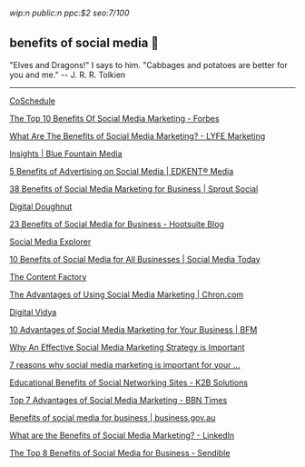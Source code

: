 ###### wip:n public:n ppc:$2 seo:7/100

## benefits of social media :popcorn:

"Elves and Dragons!" I says to him.  "Cabbages and potatoes are better
for you and me."
		-- J. R. R. Tolkien


----------


[CoSchedule ](http://coschedule.com/blog/benefits-of-social-media-marketing-for-business/)

[The Top 10 Benefits Of Social Media Marketing - Forbes ](http://www.forbes.com/sites/jaysondemers/2014/08/11/the-top-10-benefits-of-social-media-marketing/amp/)

[What Are The Benefits of Social Media Marketing? - LYFE Marketing ](http://www.lyfemarketing.com/benefits-social-media-marketing/)

[Insights | Blue Fountain Media ](http://www.bluefountainmedia.com/insights)

[5 Benefits of Advertising on Social Media | EDKENT® Media ](http://edkentmedia.com/5-benefits-advertising-social-media/)

[38 Benefits of Social Media Marketing for Business | Sprout Social ](http://sproutsocial.com/insights/benefits-of-social-media/amp/)

[Digital Doughnut ](http://www.digitaldoughnut.com/articles/2018/february/7-reasons-why-social-media-marketing-is-important)

[23 Benefits of Social Media for Business - Hootsuite Blog ](http://blog.hootsuite.com/social-media-for-business/amp/)

[Social Media Explorer ](http://socialmediaexplorer.com/content-sections/tools-and-tips/benefits-of-social-media-marketing/)

[10 Benefits of Social Media for All Businesses | Social Media Today ](http://www.socialmediatoday.com/news/10-benefits-of-social-media-for-all-businesses/528236/)

[The Content Factory ](http://www.contentfac.com/9-reasons-social-media-marketing-should-top-your-to-do-list/)

[The Advantages of Using Social Media Marketing | Chron.com ](http://smallbusiness.chron.com/advantages-using-social-media-marketing-18593.html)

[Digital Vidya ](http://www.digitalvidya.com/blog/benefits-of-social-media-marketing/amp/)

[      10 Advantages of Social Media Marketing for Your Business | BFM ](https://www.bluefountainmedia.com/blog/advantages-of-social-media-marketing/)

[      Why An Effective Social Media Marketing Strategy is Important ](https://www.lyfemarketing.com/blog/effective-social-media-marketing-strategy/)

[      7 reasons why social media marketing is important for your ... ](https://www.digitaldoughnut.com/articles/2018/february/7-reasons-why-social-media-marketing-is-important)

[      Educational Benefits of Social Networking Sites - K2B Solutions ](https://www.k2bindia.com/educational-benefits-of-social-networking-sites/)

[Top 7 Advantages of Social Media Marketing - BBN Times ](http://www.bbntimes.com/en/companies/top-7-advantages-of-social-media-marketing/amp)

[Benefits of social media for business | business.gov.au ](http://www.business.gov.au/marketing/social-media/benefits-of-social-media)

[What are the Benefits of Social Media Marketing? - LinkedIn ](http://www.linkedin.com/pulse/what-benefits-social-media-marketing-varun-kohli)

[The Top 8 Benefits of Social Media for Business - Sendible ](http://www.sendible.com/insights/benefits-of-social-media?hs_amp=true)

